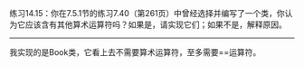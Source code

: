 练习14.15：你在7.5.1节的练习7.40（第261页）中曾经选择并编写了一个类，你认为它应该含有其他算术运算符吗？如果是，请实现它们；如果不是，解释原因。

---

我实现的是Book类，它看上去不需要算术运算符，至多需要==运算符。
